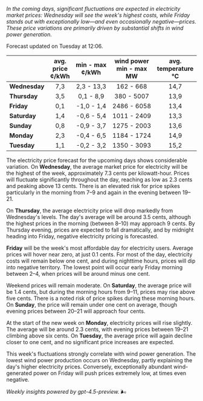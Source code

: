 *In the coming days, significant fluctuations are expected in electricity market prices: Wednesday will see the week's highest costs, while Friday stands out with exceptionally low—and even occasionally negative—prices. These price variations are primarily driven by substantial shifts in wind power generation.*

Forecast updated on Tuesday at 12:06.

|              | avg.<br>price<br>¢/kWh | min - max<br>¢/kWh | wind power<br>min - max<br>MW | avg.<br>temperature<br>°C |
|:-------------|:----------------:|:----------------:|:-------------:|:-------------:|
| **Wednesday** | 7,3 | 2,3 - 13,3 | 162 - 668 | 14,7 |
| **Thursday**     | 3,5 | 0,1 - 8,9  | 380 - 5007 | 13,9 |
| **Friday**   | 0,1 | -1,0 - 1,4 | 2486 - 6058 | 13,4 |
| **Saturday**    | 1,4 | -0,6 - 5,4 | 1011 - 2409 | 13,3 |
| **Sunday**   | 0,8 | -0,9 - 3,7 | 1275 - 2003 | 13,6 |
| **Monday**   | 2,3 | -0,4 - 6,5 | 1184 - 1724 | 14,9 |
| **Tuesday**     | 1,1 | -0,2 - 3,2 | 1350 - 3093 | 15,2 |

The electricity price forecast for the upcoming days shows considerable variation. On **Wednesday**, the average market price for electricity will be the highest of the week, approximately 7.3 cents per kilowatt-hour. Prices will fluctuate significantly throughout the day, reaching as low as 2.3 cents and peaking above 13 cents. There is an elevated risk for price spikes particularly in the morning from 7–9 and again in the evening between 19–21.

On **Thursday**, the average electricity price will drop markedly from Wednesday's levels. The day's average will be around 3.5 cents, although the highest prices in the morning (between 8–10) may approach 9 cents. By Thursday evening, prices are expected to fall dramatically, and by midnight heading into Friday, negative electricity pricing is forecasted.

**Friday** will be the week's most affordable day for electricity users. Average prices will hover near zero, at just 0.1 cents. For most of the day, electricity costs will remain below one cent, and during nighttime hours, prices will dip into negative territory. The lowest point will occur early Friday morning between 2–4, when prices will be around minus one cent.

Weekend prices will remain moderate. On **Saturday**, the average price will be 1.4 cents, but during the morning hours from 9–11, prices may rise above five cents. There is a noted risk of price spikes during these morning hours. On **Sunday**, the price will remain under one cent on average, though evening prices between 20–21 will approach four cents.

At the start of the new week on **Monday**, electricity prices will rise slightly. The average will be around 2.3 cents, with evening prices between 19–21 climbing above six cents. On **Tuesday**, the average price will again decline closer to one cent, and no significant price increases are expected.

This week's fluctuations strongly correlate with wind power generation. The lowest wind power production occurs on Wednesday, partly explaining the day's higher electricity prices. Conversely, exceptionally abundant wind-generated power on Friday will push prices extremely low, at times even negative.

*Weekly insights powered by gpt-4.5-preview.* 🌬️
